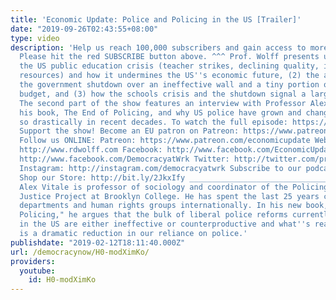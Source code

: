 ```yaml
---
title: 'Economic Update: Police and Policing in the US [Trailer]'
date: "2019-09-26T02:43:55+08:00"
type: video
description: 'Help us reach 100,000 subscribers and gain access to more studio time!
  Please hit the red SUBSCRIBE button above. ^^^ Prof. Wolff presents updates on (1)
  the US public education crisis (teacher strikes, declining quality, insufficient
  resources) and how it undermines the US''s economic future, (2) the absurdity of
  the government shutdown over an ineffective wall and a tiny portion of the government''s
  budget, and (3) how the schools crisis and the shutdown signal a larger social decline.
  The second part of the show features an interview with Professor Alex Vitale on
  his book, The End of Policing, and why US police have grown and changed their functions
  so drastically in recent decades. To watch the full episode: https://www.youtube.com/watch?v=AiQ_I6X80vI&t=1078s
  Support the show! Become an EU patron on Patreon: https://www.patreon.com/economicupdate
  Follow us ONLINE: Patreon: https://www.patreon.com/economicupdate Websites: http://www.democracyatwork.info/economicupdate
  http://www.rdwolff.com Facebook: http://www.facebook.com/EconomicUpdate http://www.facebook.com/RichardDWolff
  http://www.facebook.com/DemocracyatWrk Twitter: http://twitter.com/profwolff http://twitter.com/democracyatwrk
  Instagram: http://instagram.com/democracyatwrk Subscribe to our podcast: http://economicupdate.libsyn.com
  Shop our Store: http://bit.ly/2JkxIfy ________________________________________________________
  Alex Vitale is professor of sociology and coordinator of the Policing and Social
  Justice Project at Brooklyn College. He has spent the last 25 years consulting police
  departments and human rights groups internationally. In his new book, "The End of
  Policing," he argues that the bulk of liberal police reforms currently being considered
  in the US are either ineffective or counterproductive and what''s really needed
  is a dramatic reduction in our reliance on police.'
publishdate: "2019-02-12T18:11:40.000Z"
url: /democracynow/H0-modXimKo/
providers:
  youtube:
    id: H0-modXimKo
---
```

